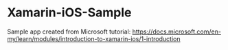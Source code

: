# Xamarin-iOS-Sample
Sample app created from Microsoft tutorial: https://docs.microsoft.com/en-my/learn/modules/introduction-to-xamarin-ios/1-introduction
